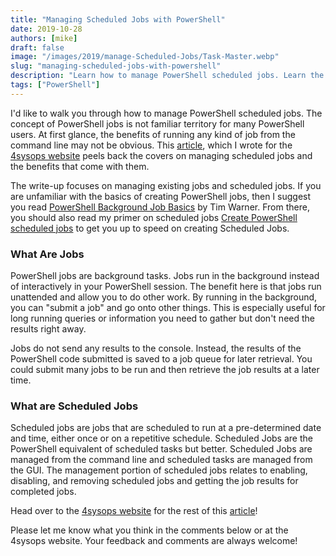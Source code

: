 ```yaml
---
title: "Managing Scheduled Jobs with PowerShell"
date: 2019-10-28
authors: [mike]
draft: false
image: "/images/2019/manage-Scheduled-Jobs/Task-Master.webp"
slug: "managing-scheduled-jobs-with-powershell"
description: "Learn how to manage PowerShell scheduled jobs. Learn the benefits of managing scheduled jobs from the command line."
tags: ["PowerShell"]
---
```


I'd like to walk you through how to manage PowerShell scheduled jobs. The concept of PowerShell jobs is not familiar territory for many PowerShell users. At first glance, the benefits of running any kind of job from the command line may not be obvious. This [article](https://4sysops.com/archives/managing-powershell-scheduled-jobs/), which I wrote for the [4sysops website](https://4sysops.com/archives/managing-powershell-scheduled-jobs/) peels back the covers on managing scheduled jobs and the benefits that come with them.

The write-up focuses on managing existing jobs and scheduled jobs. If you are unfamiliar with the basics of creating PowerShell jobs, then I suggest you read [PowerShell Background Job Basics](https://4sysops.com/archives/powershell-background-job-basics/) by Tim Warner. From there, you should also read my primer on scheduled jobs [Create PowerShell scheduled jobs](https://4sysops.com/archives/create-powershell-scheduled-jobs/) to get you up to speed on creating Scheduled Jobs.

### What Are Jobs

PowerShell jobs are background tasks. Jobs run in the background instead of interactively in your PowerShell session. The benefit here is that jobs run unattended and allow you to do other work. By running in the background, you can "submit a job" and go onto other things. This is especially useful for long running queries or information you need to gather but don't need the results right away.

Jobs do not send any results to the console. Instead, the results of the PowerShell code submitted is saved to a job queue for later retrieval. You could submit many jobs to be run and then retrieve the job results at a later time.

### What are Scheduled Jobs

Scheduled jobs are jobs that are scheduled to run at a pre-determined date and time, either once or on a repetitive schedule. Scheduled Jobs are the PowerShell equivalent of scheduled tasks but better. Scheduled Jobs are managed from the command line and scheduled tasks are managed from the GUI. The management portion of scheduled jobs relates to enabling, disabling, and removing scheduled jobs and getting the job results for completed jobs.

Head over to the [4sysops website](https://4sysops.com/archives/managing-powershell-scheduled-jobs/) for the rest of this [article](https://4sysops.com/archives/managing-powershell-scheduled-jobs/)!

Please let me know what you think in the comments below or at the 4sysops website.  Your feedback and comments are always welcome!
